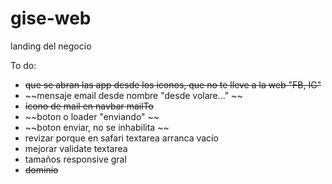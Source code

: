 # gise-web
landing del negocio

To do:
- ~~que se abran las app desde los iconos, que no te lleve a la web "FB, IG"~~
- ~~mensaje email desde nombre "desde volare..." ~~
- ~~ícono de mail en navbar mailTo~~
- ~~boton o loader "enviando" ~~
- ~~boton enviar, no se inhabilita ~~
- revizar porque en safari textarea arranca vacío
- mejorar validate textarea
- tamaños responsive gral
- ~~dominio~~



